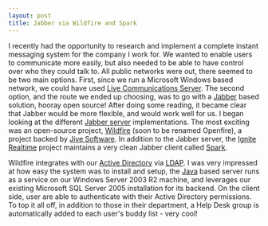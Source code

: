 ```yaml
--- 
layout: post
title: Jabber via Wildfire and Spark
---
```

I recently had the opportunity to research and implement a complete instant messaging system for the company I work for. We wanted to enable users to communicate more easily, but also needed to be able to have control over who they could talk to. All public networks were out, there seemed to be two main options. First, since we run a Microsoft Windows based network, we could have used <a href="http://office.microsoft.com/en-us/communicationsserver/">Live Communications Server</a>. The second option, and the route we ended up choosing, was to go with a <a href="http://www.jabber.org/">Jabber</a> based solution, hooray open source! After doing some reading, it became clear that Jabber would be more flexible, and would work well for us. I began looking at the different <a href="http://www.jabber.org/software/servers.shtml">Jabber server</a> implementations.  The most exciting was an open-source project, <a href="http://www.igniterealtime.org/projects/wildfire/">Wildfire</a> (soon to be renamed Openfire), a project backed by <a href="http://www.jivesoftware.com/">Jive Software</a>. In addition to the Jabber server, the <a href="http://www.igniterealtime.org/">Ignite Realtime</a> project maintains a very clean Jabber client called <a href="http://www.igniterealtime.org/projects/spark/">Spark</a>. 

Wildfire integrates with our <a href="http://en.wikipedia.org/wiki/Active_Directory">Active Directory</a> via <a href="http://en.wikipedia.org/wiki/Lightweight_Directory_Access_Protocol">LDAP</a>. I was very impressed at how easy the system was to install and setup, the <a href="http://java.sun.com/">Java</a> based server runs as a service on our Windows Server 2003 R2 machine, and leverages our existing Microsoft SQL Server 2005 installation for its backend. On the client side, user are able to authenticate with their Active Directory permissions. To top it all off, in addition to those in their department, a Help Desk group is automatically added to each user's buddy list - very cool!
